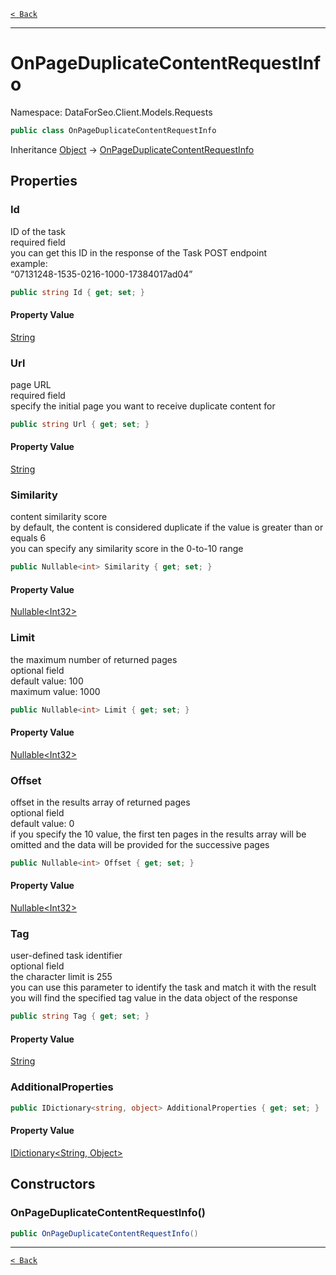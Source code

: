 [`< Back`](./)

---

# OnPageDuplicateContentRequestInfo

Namespace: DataForSeo.Client.Models.Requests

```csharp
public class OnPageDuplicateContentRequestInfo
```

Inheritance [Object](https://docs.microsoft.com/en-us/dotnet/api/system.object) → [OnPageDuplicateContentRequestInfo](./dataforseo.client.models.requests.onpageduplicatecontentrequestinfo)

## Properties

### **Id**

ID of the task
 <br>required field
 <br>you can get this ID in the response of the Task POST endpoint
 <br>example:
 <br>“07131248-1535-0216-1000-17384017ad04”

```csharp
public string Id { get; set; }
```

#### Property Value

[String](https://docs.microsoft.com/en-us/dotnet/api/system.string)<br>

### **Url**

page URL
 <br>required field
 <br>specify the initial page you want to receive duplicate content for

```csharp
public string Url { get; set; }
```

#### Property Value

[String](https://docs.microsoft.com/en-us/dotnet/api/system.string)<br>

### **Similarity**

content similarity score
 <br>by default, the content is considered duplicate if the value is greater than or equals 6
 <br>you can specify any similarity score in the 0-to-10 range

```csharp
public Nullable<int> Similarity { get; set; }
```

#### Property Value

[Nullable&lt;Int32&gt;](https://docs.microsoft.com/en-us/dotnet/api/system.nullable-1)<br>

### **Limit**

the maximum number of returned pages
 <br>optional field
 <br>default value: 100
 <br>maximum value: 1000

```csharp
public Nullable<int> Limit { get; set; }
```

#### Property Value

[Nullable&lt;Int32&gt;](https://docs.microsoft.com/en-us/dotnet/api/system.nullable-1)<br>

### **Offset**

offset in the results array of returned pages
 <br>optional field
 <br>default value: 0
 <br>if you specify the 10 value, the first ten pages in the results array will be omitted and the data will be provided for the successive pages

```csharp
public Nullable<int> Offset { get; set; }
```

#### Property Value

[Nullable&lt;Int32&gt;](https://docs.microsoft.com/en-us/dotnet/api/system.nullable-1)<br>

### **Tag**

user-defined task identifier
 <br>optional field
 <br>the character limit is 255
 <br>you can use this parameter to identify the task and match it with the result
 <br>you will find the specified tag value in the data object of the response

```csharp
public string Tag { get; set; }
```

#### Property Value

[String](https://docs.microsoft.com/en-us/dotnet/api/system.string)<br>

### **AdditionalProperties**

```csharp
public IDictionary<string, object> AdditionalProperties { get; set; }
```

#### Property Value

[IDictionary&lt;String, Object&gt;](https://docs.microsoft.com/en-us/dotnet/api/system.collections.generic.idictionary-2)<br>

## Constructors

### **OnPageDuplicateContentRequestInfo()**

```csharp
public OnPageDuplicateContentRequestInfo()
```

---

[`< Back`](./)
